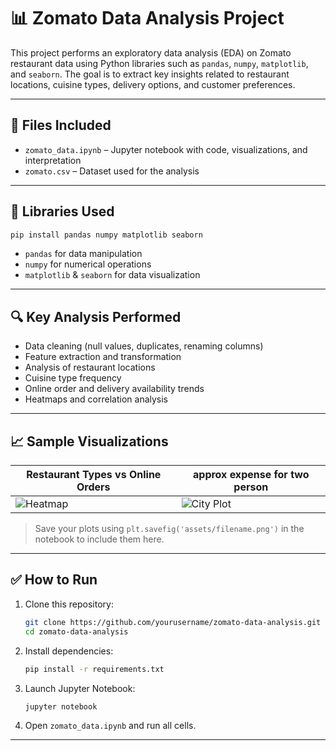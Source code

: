 # 📊 Zomato Data Analysis Project

This project performs an exploratory data analysis (EDA) on Zomato restaurant data using Python libraries such as `pandas`, `numpy`, `matplotlib`, and `seaborn`. The goal is to extract key insights related to restaurant locations, cuisine types, delivery options, and customer preferences.

---

## 📁 Files Included

- `zomato_data.ipynb` – Jupyter notebook with code, visualizations, and interpretation
- `zomato.csv` – Dataset used for the analysis  

---

## 🧰 Libraries Used

```bash
pip install pandas numpy matplotlib seaborn
```

- `pandas` for data manipulation  
- `numpy` for numerical operations  
- `matplotlib` & `seaborn` for data visualization

---

## 🔍 Key Analysis Performed

-  Data cleaning (null values, duplicates, renaming columns)
-  Feature extraction and transformation
-  Analysis of restaurant locations
-  Cuisine type frequency
-  Online order and delivery availability trends
-  Heatmaps and correlation analysis

---

## 📈 Sample Visualizations

| Restaurant Types vs Online Orders | approx expense for two person |
|----------------------------------|----------------------------------|
| ![Heatmap](assets/heatmap.png)   | ![City Plot](assets/city_plot.png) |

> Save your plots using `plt.savefig('assets/filename.png')` in the notebook to include them here.

---

## ✅ How to Run

1. Clone this repository:
   ```bash
   git clone https://github.com/yourusername/zomato-data-analysis.git
   cd zomato-data-analysis
   ```

2. Install dependencies:
   ```bash
   pip install -r requirements.txt
   ```

3. Launch Jupyter Notebook:
   ```bash
   jupyter notebook
   ```

4. Open `zomato_data.ipynb` and run all cells.

---

